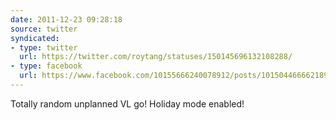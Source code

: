 ```yaml
---
date: 2011-12-23 09:28:18
source: twitter
syndicated:
- type: twitter
  url: https://twitter.com/roytang/statuses/150145696132108288/
- type: facebook
  url: https://www.facebook.com/10155666240078912/posts/10150446666218912
---
```


Totally random unplanned VL go! Holiday mode enabled!